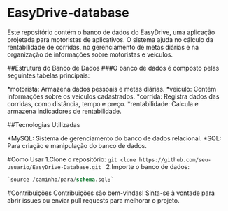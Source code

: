 # EasyDrive-database
Este repositório contém o banco de dados do EasyDrive, uma aplicação projetada para motoristas de aplicativos. O sistema ajuda no cálculo da rentabilidade de corridas, no gerenciamento de metas diárias e na organização de informações sobre motoristas e veículos.

##Estrutura do Banco de Dados
###O banco de dados é composto pelas seguintes tabelas principais:

*motorista: Armazena dados pessoais e metas diárias.
*veiculo: Contém informações sobre os veículos cadastrados.
*corrida: Registra dados das corridas, como distância, tempo e preço.
*rentabilidade: Calcula e armazena indicadores de rentabilidade.

##Tecnologias Utilizadas

*MySQL: Sistema de gerenciamento do banco de dados relacional.
*SQL: Para criação e manipulação do banco de dados.

#Como Usar
1.Clone o repositório:
`git clone https://github.com/seu-usuario/EasyDrive-Database.git
`
2.Importe o banco de dados:
~~~sql
`source /caminho/para/schema.sql;`
~~~

#Contribuições
Contribuições são bem-vindas! Sinta-se à vontade para abrir issues ou enviar pull requests para melhorar o projeto.

